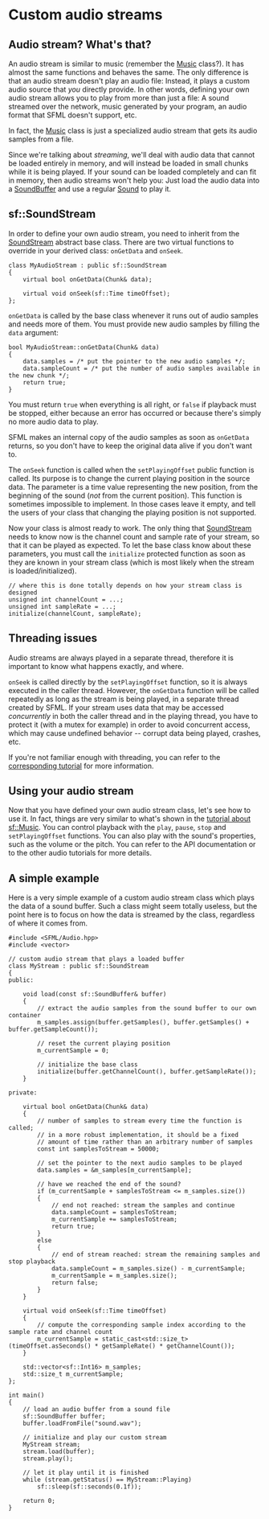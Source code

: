# Custom audio streams

## Audio stream? What\'s that?

An audio stream is similar to music (remember the [Music]({{book.api}}/Music.html) class?). It has almost the same functions and behaves the same. The only difference is that an audio stream doesn't play an audio file: Instead, it plays a custom audio source that *you* directly provide. In other words, defining your own audio stream allows you to play from more than just a file: A sound streamed over the network, music generated by your program, an audio format that SFML doesn't support, etc. 

In fact, the [Music]({{book.api}}/Music.html) class is just a specialized audio stream that gets its audio samples from a file. 

Since we're talking about *streaming*, we'll deal with audio data that cannot be loaded entirely in memory, and will instead be loaded in small chunks while it is being played. If your sound can be loaded completely and can fit in memory, then audio streams won't help you: Just load the audio data into a [SoundBuffer]({{book.api}}/SoundBuffer.html) and use a regular [Sound]({{book.api}}/Sound.html) to play it. 

## sf::SoundStream

In order to define your own audio stream, you need to inherit from the [SoundStream]({{book.api}}/SoundStream.html) abstract base class. There are two virtual functions to override in your derived class: `onGetData` and `onSeek`. 

```
class MyAudioStream : public sf::SoundStream
{
    virtual bool onGetData(Chunk& data);

    virtual void onSeek(sf::Time timeOffset);
};
```

`onGetData` is called by the base class whenever it runs out of audio samples and needs more of them. You must provide new audio samples by filling the `data` argument: 

```
bool MyAudioStream::onGetData(Chunk& data)
{
    data.samples = /* put the pointer to the new audio samples */;
    data.sampleCount = /* put the number of audio samples available in the new chunk */;
    return true;
}
```

You must return `true` when everything is all right, or `false` if playback must be stopped, either because an error has occurred or because there's simply no more audio data to play. 

SFML makes an internal copy of the audio samples as soon as `onGetData` returns, so you don't have to keep the original data alive if you don't want to. 

The `onSeek` function is called when the `setPlayingOffset` public function is called. Its purpose is to change the current playing position in the source data. The parameter is a time value representing the new position, from the beginning of the sound (*not* from the current position). This function is sometimes impossible to implement. In those cases leave it empty, and tell the users of your class that changing the playing position is not supported. 

Now your class is almost ready to work. The only thing that [SoundStream]({{book.api}}/SoundStream.html) needs to know now is the channel count and sample rate of your stream, so that it can be played as expected. To let the base class know about these parameters, you must call the `initialize` protected function as soon as they are known in your stream class (which is most likely when the stream is loaded/initialized). 

```
// where this is done totally depends on how your stream class is designed
unsigned int channelCount = ...;
unsigned int sampleRate = ...;
initialize(channelCount, sampleRate);
```

## Threading issues

Audio streams are always played in a separate thread, therefore it is important to know what happens exactly, and where. 

`onSeek` is called directly by the `setPlayingOffset` function, so it is always executed in the caller thread. However, the `onGetData` function will be called repeatedly as long as the stream is being played, in a separate thread created by SFML. If your stream uses data that may be accessed *concurrently* in both the caller thread and in the playing thread, you have to protect it (with a mutex for example) in order to avoid concurrent access, which may cause undefined behavior -- corrupt data being played, crashes, etc. 

If you're not familiar enough with threading, you can refer to the [corresponding tutorial](./system-thread.html "Threading tutorial") for more information. 

## Using your audio stream

Now that you have defined your own audio stream class, let's see how to use it. In fact, things are very similar to what's shown in the [tutorial about sf::Music](./audio-sounds.html "Playing sounds and musics"). You can control playback with the `play`, `pause`, `stop` and `setPlayingOffset` functions. You can also play with the sound's properties, such as the volume or the pitch. You can refer to the API documentation or to the other audio tutorials for more details. 

## A simple example

Here is a very simple example of a custom audio stream class which plays the data of a sound buffer. Such a class might seem totally useless, but the point here is to focus on how the data is streamed by the class, regardless of where it comes from. 

```
#include <SFML/Audio.hpp>
#include <vector>

// custom audio stream that plays a loaded buffer
class MyStream : public sf::SoundStream
{
public:

    void load(const sf::SoundBuffer& buffer)
    {
        // extract the audio samples from the sound buffer to our own container
        m_samples.assign(buffer.getSamples(), buffer.getSamples() + buffer.getSampleCount());

        // reset the current playing position 
        m_currentSample = 0;

        // initialize the base class
        initialize(buffer.getChannelCount(), buffer.getSampleRate());
    }

private:

    virtual bool onGetData(Chunk& data)
    {
        // number of samples to stream every time the function is called;
        // in a more robust implementation, it should be a fixed
        // amount of time rather than an arbitrary number of samples
        const int samplesToStream = 50000;

        // set the pointer to the next audio samples to be played
        data.samples = &m_samples[m_currentSample];

        // have we reached the end of the sound?
        if (m_currentSample + samplesToStream <= m_samples.size())
        {
            // end not reached: stream the samples and continue
            data.sampleCount = samplesToStream;
            m_currentSample += samplesToStream;
            return true;
        }
        else
        {
            // end of stream reached: stream the remaining samples and stop playback
            data.sampleCount = m_samples.size() - m_currentSample;
            m_currentSample = m_samples.size();
            return false;
        }
    }

    virtual void onSeek(sf::Time timeOffset)
    {
        // compute the corresponding sample index according to the sample rate and channel count
        m_currentSample = static_cast<std::size_t>(timeOffset.asSeconds() * getSampleRate() * getChannelCount());
    }

    std::vector<sf::Int16> m_samples;
    std::size_t m_currentSample;
};

int main()
{
    // load an audio buffer from a sound file
    sf::SoundBuffer buffer;
    buffer.loadFromFile("sound.wav");

    // initialize and play our custom stream
    MyStream stream;
    stream.load(buffer);
    stream.play();

    // let it play until it is finished
    while (stream.getStatus() == MyStream::Playing)
        sf::sleep(sf::seconds(0.1f));

    return 0;
}
```

